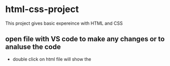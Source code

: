 # html-css-project
This project gives basic expereince with HTML and CSS
## open file with VS code to make any changes or to analuse the code
- double click on html file will show the 